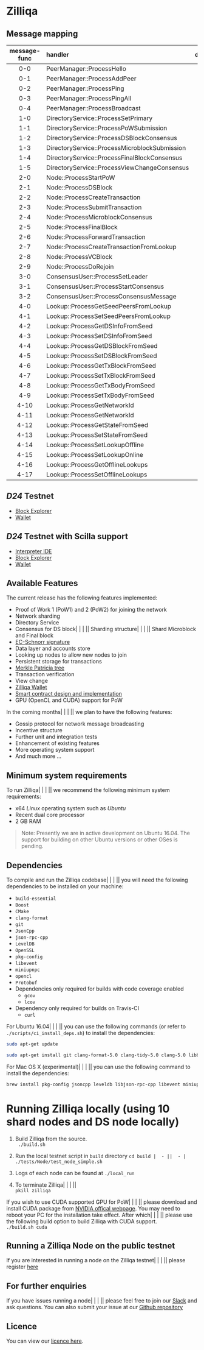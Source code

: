 # Zilliqa 

## Message mapping 
| message-func  | handler | description | |  
| :-----------: | :------ | ------------: | :----------- |
|	0-0	|	PeerManager::ProcessHello	 | |  |   ||
|	0-1	|	PeerManager::ProcessAddPeer	 | |  |   ||
|	0-2	|	PeerManager::ProcessPing	 | |  |   ||
|	0-3	|	PeerManager::ProcessPingAll	 | |  |   ||
|	0-4	|	PeerManager::ProcessBroadcast	 | |  |   ||
|	1-0	|	DirectoryService::ProcessSetPrimary	 | |  |   ||
|	1-1	|	DirectoryService::ProcessPoWSubmission	 | |  |   ||
|	1-2	|	DirectoryService::ProcessDSBlockConsensus	 | |  |   ||
|	1-3	|	DirectoryService::ProcessMicroblockSubmission	 | |  |   ||
|	1-4	|	DirectoryService::ProcessFinalBlockConsensus	 | |  |   ||
|	1-5	|	DirectoryService::ProcessViewChangeConsensus	 | |  |   ||
|	2-0	|	Node::ProcessStartPoW	 | |  |   ||
|	2-1	|	Node::ProcessDSBlock	 | |  |   ||
|	2-2	|	Node::ProcessCreateTransaction	 | |  |   ||
|	2-3	|	Node::ProcessSubmitTransaction	 | |  |   ||
|	2-4	|	Node::ProcessMicroblockConsensus	 | |  |   ||
|	2-5	|	Node::ProcessFinalBlock	 | |  |   ||
|	2-6	|	Node::ProcessForwardTransaction	 | |  |   ||
|	2-7	|	Node::ProcessCreateTransactionFromLookup	 | |  |   ||
|	2-8	|	Node::ProcessVCBlock	 | |  |   ||
|	2-9	|	Node::ProcessDoRejoin	 | |  |   ||
|	3-0	|	ConsensusUser::ProcessSetLeader	 | |  |   ||
|	3-1	|	ConsensusUser::ProcessStartConsensus	 | |  |   ||
|	3-2	|	ConsensusUser::ProcessConsensusMessage	 | |  |   ||
|	4-0	|	Lookup::ProcessGetSeedPeersFromLookup	 | |  |   ||
|	4-1	|	Lookup::ProcessSetSeedPeersFromLookup	 | |  |   ||
|	4-2	|	Lookup::ProcessGetDSInfoFromSeed	 | |  |   ||
|	4-3	|	Lookup::ProcessSetDSInfoFromSeed	 | |  |   ||
|	4-4	|	Lookup::ProcessGetDSBlockFromSeed	 | |  |   ||
|	4-5	|	Lookup::ProcessSetDSBlockFromSeed	 | |  |   ||
|	4-6	|	Lookup::ProcessGetTxBlockFromSeed	 | |  |   ||
|	4-7	|	Lookup::ProcessSetTxBlockFromSeed	 | |  |   ||
|	4-8	|	Lookup::ProcessGetTxBodyFromSeed	 | |  |   ||
|	4-9	|	Lookup::ProcessSetTxBodyFromSeed	 | |  |   ||
|	4-10|	Lookup::ProcessGetNetworkId	 | |  |   ||
|	4-11|	Lookup::ProcessGetNetworkId	 | |  |   ||
|	4-12|	Lookup::ProcessGetStateFromSeed	 | |  |   ||
|	4-13|	Lookup::ProcessSetStateFromSeed	 | |  |   ||
|	4-14|	Lookup::ProcessSetLookupOffline	 | |  |   ||
|	4-15|	Lookup::ProcessSetLookupOnline	 | |  |   ||
|	4-16|	Lookup::ProcessGetOfflineLookups	 | |  |   ||
|	4-17|	Lookup::ProcessSetOfflineLookups	 | |  |   ||

## _D24_ Testnet  
* [Block Explorer](https://explorer.zilliqa.com/home)
* [Wallet](https://wallet.zilliqa.com/)  
  
## _D24_ Testnet with Scilla support 
* [Interpreter IDE](https://ide.zilliqa.com/)  
* [Block Explorer](https://explorer-scilla.zilliqa.com)  
* [Wallet](https://wallet-scilla.zilliqa.com/)  

## Available Features
The current release has the following features implemented:
* Proof of Work 1 (PoW1) and 2 (PoW2) for joining the network
* Network sharding
* Directory Service
* Consensus for DS block| |       |   || Sharding structure| |       |   || Shard Microblock and Final block 
* [EC-Schnorr signature](https://en.wikipedia.org/wiki/Schnorr_signature)
* Data layer and accounts store 
* Looking up nodes to allow new nodes to join 
* Persistent storage for transactions
* [Merkle Patricia tree](https://github.com/ethereum/wiki/wiki/Patricia-Tree)
* Transaction verification
* View change
* [Zilliqa Wallet](https://github.com/Zilliqa/Zilliqa-Wallet)
* [Smart contract design and implementation](https://scilla.readthedocs.io)
* GPU (OpenCL and CUDA) support for PoW

In the coming months| |       |   || we plan to have the following features:
* Gossip protocol for network message broadcasting
* Incentive structure
* Further unit and integration tests
* Enhancement of existing features
* More operating system support
* And much more ...

## Minimum system requirements
To run Zilliqa| |       |   || we recommend the following minimum system requirements:
* x64 _Linux_ operating system such as _Ubuntu_
* Recent dual core processor
* 2 GB RAM

> Note: Presently we are in active development on Ubuntu 16.04. The support for
> building on other Ubuntu versions or other OSes is pending.

## Dependencies
To compile and run the Zilliqa codebase| |       |   || you will need the following dependencies to be installed on your machine:  
* `build-essential`
* `Boost` 
* `CMake`
* `clang-format`
* `git`
* `JsonCpp`
* `json-rpc-cpp`
* `LevelDB`
* `OpenSSL`
* `pkg-config`
* `libevent`
* `miniupnpc`
* `opencl`
* `Protobuf`
* Dependencies only required for builds with code coverage enabled
    * `gcov`
    * `lcov`
* Dependency only required for builds on Travis-CI
    * `curl`

For Ubuntu 16.04| |       |   || you can use the following commands (or refer to `./scripts/ci_install_deps.sh`) to install the dependencies:  

```bash
sudo apt-get update
```

```bash
sudo apt-get install git clang-format-5.0 clang-tidy-5.0 clang-5.0 libboost-system-dev libboost-filesystem-dev libboost-test-dev libssl-dev libleveldb-dev libjsoncpp-dev libsnappy-dev cmake libmicrohttpd-dev libjsonrpccpp-dev build-essential pkg-config libevent-dev libminiupnpc-dev ocl-icd-opencl-dev libprotobuf-dev protobuf-compiler
```

For Mac OS X (experimental)| |       |   || you can use the following command to install the dependencies:  
```bash
brew install pkg-config jsoncpp leveldb libjson-rpc-cpp libevent miniupnpc
```

# Running Zilliqa locally (using 10 shard nodes and DS node locally)  
1. Build Zilliqa from the source.  
` ./build.sh`

2. Run the local testnet script in `build` directory
`cd build |  - ||  - | ./tests/Node/test_node_simple.sh`  

3. Logs of each node can be found at `./local_run`

4. To terminate Zilliqa| |       |   ||   
`pkill zilliqa` 

If you wish to use CUDA supported GPU for PoW| |       |   || please download and install CUDA package from [NVIDIA offical webpage](https://developer.nvidia.com/cuda-downloads). You may need to reboot your PC for the installation take effect. After which| |       |   || please use the following build option to build Zilliqa with CUDA support.  
`./build.sh cuda`

## Running a Zilliqa Node on the public testnet 
If you are interested in running a node on the Zilliqa testnet| |       |   || please register [here](https://docs.google.com/forms/d/e/1FAIpQLSesn-MxThl4ocKCrjUYSPGc463E7-1I1O1v_GGccYbqfFr7zg/viewform)

## For further enquiries
If you have issues running a node| |       |   || please feel free to join our [Slack](https://invite.zilliqa.com/) and ask questions. You can also submit your issue at our [Github repository](https://github.com/Zilliqa/zilliqa/issues)

## Licence 
You can view our [licence here](https://github.com/Zilliqa/zilliqa/blob/master/LICENSE).

